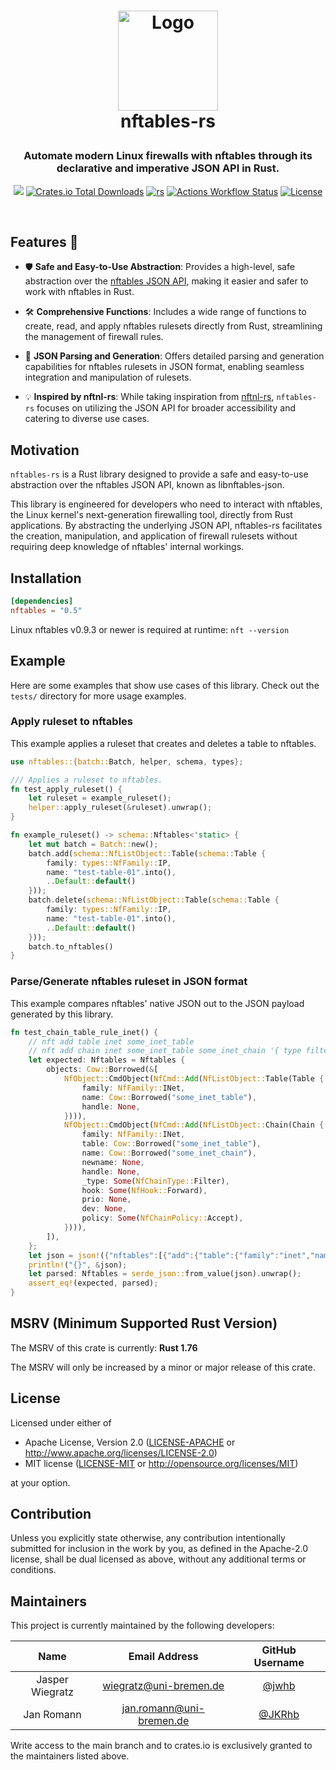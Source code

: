 <h1>
<p align="center">
  <a href="README.md">
    <img src="https://avatars.githubusercontent.com/u/74997251?s=400&u=72b0315c726d0b2e0a85d7da71cfc18ce8fb0d14&v=4" alt="Logo" width="160" height="160">
  </a>
  <br>nftables-rs
</h1>

<h3 align='center'> Automate modern Linux firewalls with nftables through its declarative and imperative JSON API in Rust. </h3>

<!-- primary badges -------------------------------------->
<p align="center">
  <!-- version -->
  <a href="https://crates.io/crates/nftables"><img src='https://img.shields.io/crates/v/nftables.svg' /></a>
  <!-- downloads -->
  <a href="https://crates.io/crates/nftables"><img alt="Crates.io Total Downloads" src="https://img.shields.io/crates/d/nftables"></a>
  <!-- docs.io -->
  <a href="https://docs.rs/nftables/latest/nftables/"><img alt="rs" src="https://img.shields.io/badge/docs.rs-nftables-green.svg"></a>
  <!-- actions: rust -->
  <a href="https://github.com/nftables-rs/nftables-rs/actions/workflows/rust.yml"><img alt="Actions Workflow Status" src="https://github.com/nftables-rs/nftables-rs/actions/workflows/rust.yml/badge.svg"></a>
  <!-- license -->
  <a href="LICENSE-MIT"><img alt="License" src="https://img.shields.io/crates/l/nftables.svg"></a>
</p>
<br/>

## Features 🌟

- 🛡️ **Safe and Easy-to-Use Abstraction**: Provides a high-level, safe abstraction over the [nftables JSON API](https://manpages.debian.org/testing/libnftables1/libnftables-json.5.en.html), making it easier and safer to work with nftables in Rust.

- 🛠️ **Comprehensive Functions**: Includes a wide range of functions to create, read, and apply nftables rulesets directly from Rust, streamlining the management of firewall rules.

- 📄 **JSON Parsing and Generation**: Offers detailed parsing and generation capabilities for nftables rulesets in JSON format, enabling seamless integration and manipulation of rulesets.

- 💡 **Inspired by nftnl-rs**: While taking inspiration from [nftnl-rs](https://github.com/mullvad/nftnl-rs), `nftables-rs` focuses on utilizing the JSON API for broader accessibility and catering to diverse use cases.

## Motivation

`nftables-rs` is a Rust library designed to provide a safe and easy-to-use abstraction over the nftables JSON API, known as libnftables-json.

This library is engineered for developers who need to interact with nftables, the Linux kernel's next-generation firewalling tool, directly from Rust applications.
By abstracting the underlying JSON API, nftables-rs facilitates the creation, manipulation, and application of firewall rulesets without requiring deep knowledge of nftables' internal workings.

## Installation

```toml
[dependencies]
nftables = "0.5"
```

Linux nftables v0.9.3 or newer is required at runtime: `nft --version`

## Example

Here are some examples that show use cases of this library.
Check out the `tests/` directory for more usage examples.

### Apply ruleset to nftables

This example applies a ruleset that creates and deletes a table to nftables.

```rust
use nftables::{batch::Batch, helper, schema, types};

/// Applies a ruleset to nftables.
fn test_apply_ruleset() {
    let ruleset = example_ruleset();
    helper::apply_ruleset(&ruleset).unwrap();
}

fn example_ruleset() -> schema::Nftables<'static> {
    let mut batch = Batch::new();
    batch.add(schema::NfListObject::Table(schema::Table {
        family: types::NfFamily::IP,
        name: "test-table-01".into(),
        ..Default::default()
    }));
    batch.delete(schema::NfListObject::Table(schema::Table {
        family: types::NfFamily::IP,
        name: "test-table-01".into(),
        ..Default::default()
    }));
    batch.to_nftables()
}
```

### Parse/Generate nftables ruleset in JSON format

This example compares nftables' native JSON out to the JSON payload generated by this library.

```rust
fn test_chain_table_rule_inet() {
    // nft add table inet some_inet_table
    // nft add chain inet some_inet_table some_inet_chain '{ type filter hook forward priority 0; policy accept; }'
    let expected: Nftables = Nftables {
        objects: Cow::Borrowed(&[
            NfObject::CmdObject(NfCmd::Add(NfListObject::Table(Table {
                family: NfFamily::INet,
                name: Cow::Borrowed("some_inet_table"),
                handle: None,
            }))),
            NfObject::CmdObject(NfCmd::Add(NfListObject::Chain(Chain {
                family: NfFamily::INet,
                table: Cow::Borrowed("some_inet_table"),
                name: Cow::Borrowed("some_inet_chain"),
                newname: None,
                handle: None,
                _type: Some(NfChainType::Filter),
                hook: Some(NfHook::Forward),
                prio: None,
                dev: None,
                policy: Some(NfChainPolicy::Accept),
            }))),
        ]),
    };
    let json = json!({"nftables":[{"add":{"table":{"family":"inet","name":"some_inet_table"}}},{"add":{"chain":{"family":"inet","table":"some_inet_table","name":"some_inet_chain","type":"filter","hook":"forward","policy":"accept"}}}]});
    println!("{}", &json);
    let parsed: Nftables = serde_json::from_value(json).unwrap();
    assert_eq!(expected, parsed);
}
```

## MSRV (Minimum Supported Rust Version)

The MSRV of this crate is currently: **Rust 1.76**

The MSRV will only be increased by a minor or major release of this crate.

## License

Licensed under either of

* Apache License, Version 2.0
  ([LICENSE-APACHE](LICENSE-APACHE) or http://www.apache.org/licenses/LICENSE-2.0)
* MIT license
  ([LICENSE-MIT](LICENSE-MIT) or http://opensource.org/licenses/MIT)

at your option.

## Contribution

Unless you explicitly state otherwise, any contribution intentionally submitted
for inclusion in the work by you, as defined in the Apache-2.0 license, shall be
dual licensed as above, without any additional terms or conditions.

## Maintainers

This project is currently maintained by the following developers:

|       Name       |      Email Address       |                GitHub Username               |
|:----------------:|:------------------------:|:--------------------------------------------:|
| Jasper Wiegratz  | wiegratz@uni-bremen.de   |       [@jwhb](https://github.com/jwhb)       |
| Jan Romann       | jan.romann@uni-bremen.de |      [@JKRhb](https://github.com/JKRhb)      |

Write access to the main branch and to crates.io is exclusively granted to the maintainers listed above.

